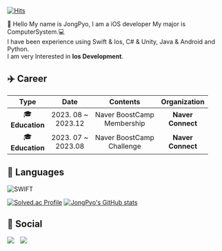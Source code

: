 [![Hits](https://hits.seeyoufarm.com/api/count/incr/badge.svg?url=https%3A%2F%2Fgithub.com%2FJongPyoAhn%2FJongPyoAhn%2F&count_bg=%2379C83D&title_bg=%23555555&icon=&icon_color=%23E7E7E7&title=hits&edge_flat=false)](https://hits.seeyoufarm.com)


:wave: Hello My name is JongPyo, I am a iOS developer
My major is ComputerSystem.:computer:  
I have been experience using Swift & Ios, C# & Unity, Java & Android and Python.  
I am very Interested in **Ios Development**. 

## :airplane: Career
| Type | Date | Contents | Organization|
| :--: | :--: | :--: | :--: |
| :mortar_board: <br/> **Education** | 2023. 08 ~ <br/> 2023.12 | Naver BoostCamp <br/> Membership  | **Naver </br>Connect** |
| :mortar_board: <br/> **Education** | 2023. 07 ~ <br/> 2023.08 | Naver BoostCamp <br/> Challenge  | **Naver </br>Connect** |


## :book: Languages


![SWIFT](https://img.shields.io/badge/SWIFT&IOS-%E2%98%85%E2%98%85%E2%98%85%E2%98%86%E2%98%86-red?style=plastic&logo=Swift)

[![Solved.ac Profile](http://mazassumnida.wtf/api/v2/generate_badge?boj=whdvy3)](https://solved.ac/이름/whdvy3)
[![JongPyo's GitHub stats](https://github-readme-stats.vercel.app/api?username=JongPyoAhn)](https://github.com/JongPyoAhn/JongPyoAhn/)

## :rocket: Social
<a href="mailto: whdvy95@gmail.com" target="_blank"><img src="https://img.shields.io/badge/Gmail-d14836?style=flat-square&logo=Gmail&logoColor=white"/></a> <a href="https://instagram.com/a.jongpyo">
    <img 
        src="http://img.shields.io/badge/-Instagram-black?style=flat&logo=Instagram&link=https://instagram.com/fivepxint/"
        style="height : auto; margin-left : 10px; margin-right : 10px;"/>
</a>
